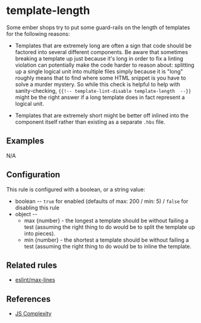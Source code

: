 # template-length

Some ember shops try to put some guard-rails on the length of templates for the following reasons:

- Templates that are extremely long are often a sign that code should be
  factored into several different components. Be aware that sometimes breaking
  a template up just because it's long in order to fix a linting violation can
  potentially make the code harder to reason about: splitting up a single
  logical unit into multiple files simply because it is "long" roughly means that
  to find where some HTML snippet is you have to solve a murder mystery. So while
  this check is helpful to help with sanity-checking, `{{!-- template-lint-disable template-length  --}}`
  might be the right answer if a long template does in fact represent a logical unit.

- Templates that are extremely short might be better off inlined into the
  component itself rather than existing as a separate `.hbs` file.

## Examples

N/A

## Configuration

This rule is configured with a boolean, or a string value:

- boolean -- `true` for enabled (defaults of max: 200 / min: 5) / `false` for disabling this rule
- object --
  - max {number} - the longest a template should be without failing a test (assuming the
    right thing to do would be to split the template up into pieces).
  - min {number} - the shortest a template should be without failing a test (assuming the
    right thing to do would be to inline the template.

## Related rules

- [eslint/max-lines](https://eslint.org/docs/rules/max-lines)

## References

- [JS Complexity](https://web.archive.org/web/20160808115119/http://jscomplexity.org/complexity)
